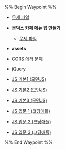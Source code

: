 %% Begin Waypoint %%
- [무제 파일](./%EB%AC%B4%EC%A0%9C%20%ED%8C%8C%EC%9D%BC.md)
- **문벅스 카페 메뉴 앱 만들기**
	- [무제 파일](./%EB%AC%B8%EB%B2%85%EC%8A%A4%20%EC%B9%B4%ED%8E%98%20%EB%A9%94%EB%89%B4%20%EC%95%B1%20%EB%A7%8C%EB%93%A4%EA%B8%B0/%EB%AC%B4%EC%A0%9C%20%ED%8C%8C%EC%9D%BC.md)
- **assets**

- [CORS 에러 문제](./CORS%20%EC%97%90%EB%9F%AC%20%EB%AC%B8%EC%A0%9C.md)
- [jQuery](./jQuery.md)
- [JS 기본1 (모던JS)](./JS%20%EA%B8%B0%EB%B3%B81%20(%EB%AA%A8%EB%8D%98JS).md)
- [JS 기본2 (모던JS)](./JS%20%EA%B8%B0%EB%B3%B82%20(%EB%AA%A8%EB%8D%98JS).md)
- [JS 기본3 (모던JS)](./JS%20%EA%B8%B0%EB%B3%B83%20(%EB%AA%A8%EB%8D%98JS).md)
- [JS 입문 1 (코딩애플)](./JS%20%EC%9E%85%EB%AC%B8%201%20(%EC%BD%94%EB%94%A9%EC%95%A0%ED%94%8C).md)
- [JS 입문 2 (코딩애플)](./JS%20%EC%9E%85%EB%AC%B8%202%20(%EC%BD%94%EB%94%A9%EC%95%A0%ED%94%8C).md)
- [JS 입문 3 (코딩애플)](./JS%20%EC%9E%85%EB%AC%B8%203%20(%EC%BD%94%EB%94%A9%EC%95%A0%ED%94%8C).md)

%% End Waypoint %%